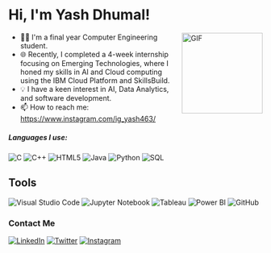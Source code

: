 # Hi, I'm Yash Dhumal!

<img align="right" alt="GIF" height="160px" src="https://media.giphy.com/media/L8K62iTDkzGX6/giphy.gif" />

- 👨‍🎓 I'm a final year Computer Engineering student.
- 🌐 Recently, I completed a 4-week internship focusing on Emerging Technologies, where I honed my skills in AI and Cloud computing using the IBM Cloud Platform and SkillsBuild.
- 💡 I have a keen interest in AI, Data Analytics, and software development.
- 📫 How to reach me: https://www.instagram.com/ig_yash463/


##### Languages I use:

![C](https://img.shields.io/badge/-C-000000?style=flat&logo=c)
![C++](https://img.shields.io/badge/-C++-000000?style=flat&logo=c%2B%2B)
![HTML5](https://img.shields.io/badge/-HTML5-000000?style=flat&logo=html5)
![Java](https://img.shields.io/badge/-Java-000000?style=flat&logo=java)
![Python](https://img.shields.io/badge/-Python-000000?style=flat&logo=python)
![SQL](https://img.shields.io/badge/-SQL-000000?style=flat&logo=postgresql)


## Tools

![Visual Studio Code](https://img.shields.io/badge/Visual_Studio_Code-0078d7?style=for-the-badge&logo=visual%20studio%20code&logoColor=white)
![Jupyter Notebook](https://img.shields.io/badge/Jupyter-Notebook-F37626?style=for-the-badge&logo=jupyter&logoColor=white)
![Tableau](https://img.shields.io/badge/Tableau-E97627?style=for-the-badge&logo=tableau&logoColor=white)
![Power BI](https://img.shields.io/badge/Power_BI-F2C811?style=for-the-badge&logo=power%20bi&logoColor=white)
![GitHub](https://img.shields.io/badge/GitHub-181717?style=for-the-badge&logo=github&logoColor=white)



### Contact Me
[![LinkedIn](https://img.shields.io/badge/-0A66C2?style=flat-square&logo=linkedin&logoColor=white)](https://www.linkedin.com/in/yash-dhumal-0b21a0261) 
[![Twitter](https://img.shields.io/badge/-000000?style=flat-square&logo=x&logoColor=white)](https://x.com/YashDhu58007261) 
[![Instagram](https://img.shields.io/badge/-E4405F?style=flat-square&logo=instagram&logoColor=white)](https://www.instagram.com/ig_yash463/)

